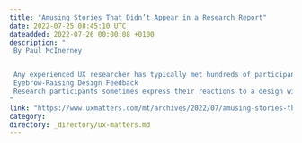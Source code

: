 ```yaml
---
title: "Amusing Stories That Didn’t Appear in a Research Report"
date: 2022-07-25 08:45:10 UTC
dateadded: 2022-07-26 00:00:08 +0100
description: "
 By Paul McInerney 


 Any experienced UX researcher has typically met hundreds of participants and heard thousands of user quotations. We still remember a few of these several years later because they were either jarring or amusing. In this article, I’ll share some amusing examples that also provide insights into the craft of UX research. Several of my colleagues contributed some of these stories, a few of which go back as far as the 1990s. 
 Eyebrow-Raising Design Feedback 
 Research participants sometimes express their reactions to a design with an eyebrow-raising remark. Read More 
"
link: "https://www.uxmatters.com/mt/archives/2022/07/amusing-stories-that-didnt-appear-in-a-research-report.php"
category:
directory: _directory/ux-matters.md
---
```


